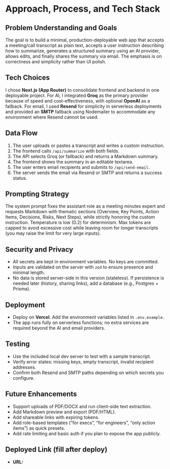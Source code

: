 # Approach, Process, and Tech Stack

## Problem Understanding and Goals
The goal is to build a minimal, production-deployable web app that accepts a meeting/call transcript as plain text, accepts a user instruction describing how to summarize, generates a structured summary using an AI provider, allows edits, and finally shares the summary via email. The emphasis is on correctness and simplicity rather than UI polish.

## Tech Choices
I chose **Next.js (App Router)** to consolidate frontend and backend in one deployable project. For AI, I integrated **Groq** as the primary provider because of speed and cost-effectiveness, with optional **OpenAI** as a fallback. For email, I used **Resend** for simplicity in serverless deployments and provided an **SMTP** fallback using Nodemailer to accommodate any environment where Resend cannot be used.

## Data Flow
1. The user uploads or pastes a transcript and writes a custom instruction.
2. The frontend calls `/api/summarize` with both fields.
3. The API selects Groq (or fallback) and returns a Markdown summary.
4. The frontend shows the summary in an editable textarea.
5. The user enters email recipients and submits to `/api/send-email`.
6. The server sends the email via Resend or SMTP and returns a success status.

## Prompting Strategy
The system prompt fixes the assistant role as a meeting minutes expert and requests Markdown with thematic sections (Overview, Key Points, Action Items, Decisions, Risks, Next Steps), while strictly honoring the custom instruction. Temperature is low (0.2) for determinism. Max tokens are capped to avoid excessive cost while leaving room for longer transcripts (you may raise the limit for very large inputs).

## Security and Privacy
- All secrets are kept in environment variables. No keys are committed.
- Inputs are validated on the server with `zod` to ensure presence and minimal length.
- No data is stored server-side in this version (stateless). If persistence is needed later (history, sharing links), add a database (e.g., Postgres + Prisma).

## Deployment
- Deploy on **Vercel**. Add the environment variables listed in `.env.example`.
- The app runs fully on serverless functions; no extra services are required beyond the AI and email providers.

## Testing
- Use the included local dev server to test with a sample transcript.
- Verify error states: missing keys, empty transcript, invalid recipient addresses.
- Confirm both Resend and SMTP paths depending on which secrets you configure.

## Future Enhancements
- Support uploads of PDF/DOCX and run client-side text extraction.
- Add Markdown preview and export (PDF/HTML).
- Add shareable links with expiring tokens.
- Add role-based templates (“for execs”, “for engineers”, “only action items”) as quick presets.
- Add rate limiting and basic auth if you plan to expose the app publicly.

## Deployed Link (fill after deploy)
- **URL:** _<paste your working deployed URL here>_
